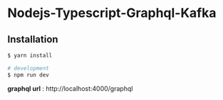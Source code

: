 # Nodejs-Typescript-Graphql-Kafka

## Installation

```bash
$ yarn install
```

```bash
# development
$ npm run dev
```
<p><b>graphql url</b> : http://localhost:4000/graphql</p>